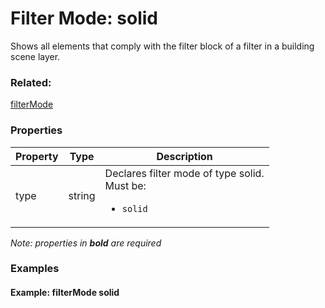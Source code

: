 # Filter Mode: solid

Shows all elements that comply with the filter block of a filter in a building scene layer.

### Related:

[filterMode](filterMode.md)
### Properties

| Property | Type | Description |
| --- | --- | --- |
| type | string | Declares filter mode of type solid.<div>Must be:<ul><li>`solid`</li></ul></div> |

*Note: properties in **bold** are required*

### Examples 

#### Example: filterMode solid 

